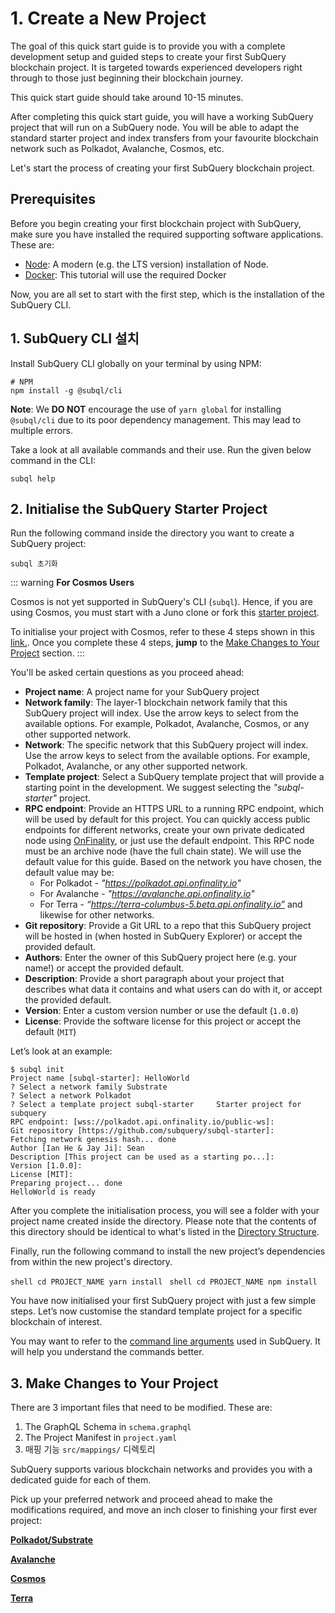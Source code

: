 # 1. Create a New Project

The goal of this quick start guide is to provide you with a complete development setup and guided steps to create your first SubQuery blockchain project. It is targeted towards experienced developers right through to those just beginning their blockchain journey.

This quick start guide should take around 10-15 minutes.

After completing this quick start guide, you will have a working SubQuery project that will run on a SubQuery node. You will be able to adapt the standard starter project and index transfers from your favourite blockchain network such as Polkadot, Avalanche, Cosmos, etc.

Let's start the process of creating your first SubQuery blockchain project.

## Prerequisites

Before you begin creating your first blockchain project with SubQuery, make sure you have installed the required supporting software applications. These are:

- [Node](https://nodejs.org/en/): A modern (e.g. the LTS version) installation of Node.
- [Docker](https://docker.com/): This tutorial will use the required Docker

Now, you are all set to start with the first step, which is the installation of the SubQuery CLI.

## 1. SubQuery CLI 설치

Install SubQuery CLI globally on your terminal by using NPM:

```shell
# NPM
npm install -g @subql/cli
```

**Note**: We **DO NOT** encourage the use of `yarn global` for installing `@subql/cli` due to its poor dependency management. This may lead to multiple errors.

Take a look at all available commands and their use. Run the given below command in the CLI:

```shell
subql help
```

## 2. Initialise the SubQuery Starter Project

Run the following command inside the directory you want to create a SubQuery project:

```shell
subql 초기화
```

::: warning **For Cosmos Users**

Cosmos is not yet supported in SubQuery's CLI (`subql`). Hence, if you are using Cosmos, you must start with a Juno clone or fork this [starter project](https://github.com/DeveloperInProgress/juno-subql-starter).

To initialise your project with Cosmos, refer to these 4 steps shown in this [link.](https://github.com/subquery/juno-subql-starter#readme). Once you complete these 4 steps, **jump** to the [Make Changes to Your Project](../quickstart/quickstart.html#_3-make-changes-to-your-project) section. :::

You'll be asked certain questions as you proceed ahead:

- **Project name**: A project name for your SubQuery project
- **Network family**: The layer-1 blockchain network family that this SubQuery project will index. Use the arrow keys to select from the available options. For example, Polkadot, Avalanche, Cosmos, or any other supported network.
- **Network**: The specific network that this SubQuery project will index. Use the arrow keys to select from the available options. For example, Polkadot, Avalanche, or any other supported network.
- **Template project**: Select a SubQuery template project that will provide a starting point in the development. We suggest selecting the _"subql-starter"_ project.
- **RPC endpoint**: Provide an HTTPS URL to a running RPC endpoint, which will be used by default for this project. You can quickly access public endpoints for different networks, create your own private dedicated node using [OnFinality](https://app.onfinality.io), or just use the default endpoint. This RPC node must be an archive node (have the full chain state). We will use the default value for this guide. Based on the network you have chosen, the default value may be:
  - For Polkadot - _"https://polkadot.api.onfinality.io"_
  - For Avalanche - _"https://avalanche.api.onfinality.io"_
  - For Terra - _“https://terra-columbus-5.beta.api.onfinality.io”_ and likewise for other networks. <br/>
- **Git repository**: Provide a Git URL to a repo that this SubQuery project will be hosted in (when hosted in SubQuery Explorer) or accept the provided default.
- **Authors**: Enter the owner of this SubQuery project here (e.g. your name!) or accept the provided default.
- **Description**: Provide a short paragraph about your project that describes what data it contains and what users can do with it, or accept the provided default.
- **Version**: Enter a custom version number or use the default (`1.0.0`)
- **License**: Provide the software license for this project or accept the default (`MIT`)

Let’s look at an example:

```shell
$ subql init
Project name [subql-starter]: HelloWorld
? Select a network family Substrate
? Select a network Polkadot
? Select a template project subql-starter     Starter project for subquery
RPC endpoint: [wss://polkadot.api.onfinality.io/public-ws]:
Git repository [https://github.com/subquery/subql-starter]:
Fetching network genesis hash... done
Author [Ian He & Jay Ji]: Sean
Description [This project can be used as a starting po...]:
Version [1.0.0]:
License [MIT]:
Preparing project... done
HelloWorld is ready
```

After you complete the initialisation process, you will see a folder with your project name created inside the directory. Please note that the contents of this directory should be identical to what's listed in the [Directory Structure](../build/introduction.md#directory-structure).

Finally, run the following command to install the new project’s dependencies from within the new project's directory.

<CodeGroup> <CodeGroupItem title="YARN" active> ```shell cd PROJECT_NAME yarn install ``` </CodeGroupItem>
<CodeGroupItem title="NPM"> ```shell cd PROJECT_NAME npm install ``` </CodeGroupItem> </CodeGroup>

You have now initialised your first SubQuery project with just a few simple steps. Let’s now customise the standard template project for a specific blockchain of interest.

You may want to refer to the [command line arguments](../run_publish/references.md) used in SubQuery. It will help you understand the commands better.

## 3. Make Changes to Your Project

There are 3 important files that need to be modified. These are:

1. The GraphQL Schema in `schema.graphql`
2. The Project Manifest in `project.yaml`
3. 매핑 기능 `src/mappings/` 디렉토리

SubQuery supports various blockchain networks and provides you with a dedicated guide for each of them.

Pick up your preferred network and proceed ahead to make the modifications required, and move an inch closer to finishing your first ever project:

**[Polkadot/Substrate](../quickstart/quickstart_chains/polkadot.md)**

**[Avalanche](../quickstart/quickstart_chains/avalanche.md)**

**[Cosmos](../quickstart/quickstart_chains/cosmos.md)**

**[Terra](../quickstart/quickstart_chains/terra.md)**

